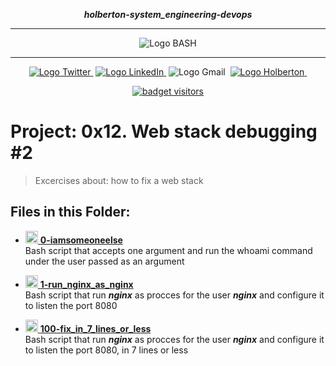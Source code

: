 <div align=center>

***holberton-system_engineering-devops***
<hr />
 <img src="https://raw.githubusercontent.com/jepez90/jepez90.github.io/master/img/Readme_media/banner_shell.svg" alt="Logo BASH" style="max-width:80%;">
 <hr />
<a href="https://twitter.com/Jepez90"><img src="https://img.shields.io/twitter/url?label=%40Jepez90&style=social&url=https%3A%2F%2Ftwitter.com%2FJepez90" alt="Logo Twitter">&nbsp;</a>
<a href="https://www.linkedin.com/in/jepez90/"><img src="https://img.shields.io/badge/jepez90-%230077B5.svg?&logo=linkedin&logoColor=white" alt="Logo LinkedIn">&nbsp;</a>
<img src="https://img.shields.io/badge/jepez90-white?style=flat&logo=gmail" alt="Logo Gmail">&nbsp;
<a href="https://twitter.com/HolbertonCOL"><img src="https://img.shields.io/badge/Holberton_School-red" alt="Logo Holberton">&nbsp;</a>

<a href="https://github.com/jepez90"><img src="https://visitor-badge.glitch.me/badge?page_id=jepez90.system_engineering-devops.0x12" alt="badget visitors"></a>
</div>

# Project: 0x12. Web stack debugging #2

> Excercises about: how to fix a web stack


## Files in this Folder:

* <a href="100-fix_in_7_lines_or_less"><img src="https://raw.githubusercontent.com/jepez90/jepez90.github.io/master/img/Readme_media/logo_shell.svg" alt="Logo Shell" height="20">  **0-iamsomeoneelse**</a> <br />
Bash script that accepts one argument and run the whoami command under the user passed as an argument


* <a href="1-run_nginx_as_nginx"><img src="https://raw.githubusercontent.com/jepez90/jepez90.github.io/master/img/Readme_media/logo_shell.svg" alt="Logo Shell" height="20">  **1-run_nginx_as_nginx**</a><br />
Bash script that run ***nginx*** as procces for the user ***nginx*** and configure it to listen the port 8080

* <a href="100-fix_in_7_lines_or_less"><img src="https://raw.githubusercontent.com/jepez90/jepez90.github.io/master/img/Readme_media/logo_shell.svg" alt="Logo Shell" height="20">  **100-fix_in_7_lines_or_less**</a><br />
Bash script that run ***nginx*** as procces for the user ***nginx*** and configure it to listen the port 8080, in 7 lines or less
